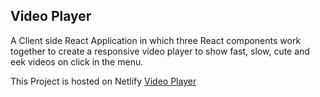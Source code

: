 ## Video Player
 A Client side React Application in which three React components work together to create a responsive video player to show fast, slow, cute and eek videos on click in the menu.

 This Project is hosted on Netlify [Video Player](https://video-player.netlify.com)


